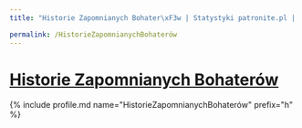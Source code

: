 ```yaml
---
title: "Historie Zapomnianych Bohater\xF3w | Statystyki patronite.pl | Patromierz"

permalink: /HistorieZapomnianychBohaterów
---
```


# [Historie Zapomnianych Bohaterów](https://patronite.pl/HistorieZapomnianychBohaterów)

{% include profile.md name="HistorieZapomnianychBohaterów" prefix="h" %}

